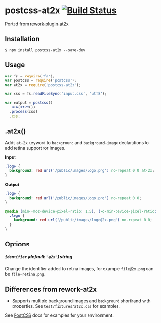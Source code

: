 # postcss-at2x [![Build Status](https://travis-ci.org/simonsmith/postcss-at2x.svg)](https://travis-ci.org/simonsmith/postcss-at2x)

Ported from [rework-plugin-at2x](https://github.com/reworkcss/rework-plugin-at2x)

## Installation

```console
$ npm install postcss-at2x --save-dev
```

## Usage

```js
var fs = require('fs');
var postcss = require('postcss');
var at2x = require('postcss-at2x');

var css = fs.readFileSync('input.css', 'utf8');

var output = postcss()
  .use(at2x())
  .process(css)
  .css;
```

## .at2x()

Adds `at-2x` keyword to `background` and `background-image` declarations to add retina support for images.

**Input**

```css
.logo {
  background: red url('/public/images/logo.png') no-repeat 0 0 at-2x;
}
```

**Output**

```css
.logo {
  background: red url('/public/images/logo.png') no-repeat 0 0;
}

@media (min--moz-device-pixel-ratio: 1.5), (-o-min-device-pixel-ratio: 3/2), (-webkit-min-device-pixel-ratio: 1.5), (min-device-pixel-ratio: 1.5), (min-resolution: 144dpi), (min-resolution: 1.5dppx) {
  .logo {
    background: red url('/public/images/logo@2x.png') no-repeat 0 0;
  }
}
```

## Options

##### `identifier` (default: `"@2x"`) _string_

Change the identifier added to retina images, for example `file@2x.png` can be `file-retina.png`.

## Differences from rework-at2x

* Supports multiple background images and `background` shorthand with properties. See `test/fixtures/at2x.css` for examples.

See [PostCSS](https://github.com/postcss/postcss/) docs for examples for your environment.
